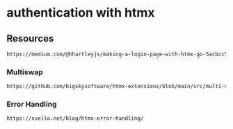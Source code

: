 # authentication with htmx

## Resources

```html
https://medium.com/@hhartleyjs/making-a-login-page-with-htmx-go-5acbcc504426
```

### Multiswap

```html
https://github.com/bigskysoftware/htmx-extensions/blob/main/src/multi-swap/README.md
```

### Error Handling

```html
https://xvello.net/blog/htmx-error-handling/
```  
